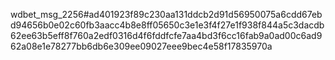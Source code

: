 wdbet_msg_2256#ad401923f89c230aa131ddcb2d91d56950075a6cdd67ebd94656b0e02c60fb3aacc4b8e8ff05650c3e1e3f4f27e1f938f844a5c3dacdb62ee63b5eff8f760a2edf0316d4f6fddfcfe7aa4bd3f6cc16fab9a0ad00c6ad962a08e1e78277bb6db6e309ee09027eee9bec4e58f17835970a
